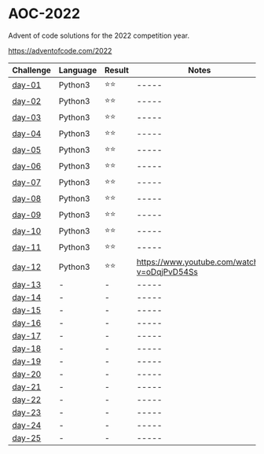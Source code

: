 # AOC-2022
Advent of code solutions for the 2022 competition year.

https://adventofcode.com/2022

| Challenge                  | Language | Result | Notes |
| -------------------------- | -------- | ------ | ----- |
| [day-01](solutions/day-01) | Python3  | ⭐⭐    | ----- |
| [day-02](solutions/day-02) | Python3  | ⭐⭐    | ----- |
| [day-03](solutions/day-03) | Python3  | ⭐⭐    | ----- |
| [day-04](solutions/day-04) | Python3  | ⭐⭐    | ----- |
| [day-05](solutions/day-05) | Python3  | ⭐⭐    | ----- |
| [day-06](solutions/day-06) | Python3  | ⭐⭐    | ----- |
| [day-07](solutions/day-07) | Python3  | ⭐⭐    | ----- |
| [day-08](solutions/day-08) | Python3  | ⭐⭐    | ----- |
| [day-09](solutions/day-09) | Python3  | ⭐⭐    | ----- |
| [day-10](solutions/day-10) | Python3  | ⭐⭐    | ----- |
| [day-11](solutions/day-11) | Python3  | ⭐⭐    | ----- |
| [day-12](solutions/day-12) | Python3  | ⭐⭐    | https://www.youtube.com/watch?v=oDqjPvD54Ss |
| [day-13](solutions/day-13) | - | - | ----- |
| [day-14](solutions/day-14) | - | - | ----- |
| [day-15](solutions/day-15) | - | - | ----- |
| [day-16](solutions/day-16) | - | - | ----- |
| [day-17](solutions/day-17) | - | - | ----- |
| [day-18](solutions/day-18) | - | - | ----- |
| [day-19](solutions/day-19) | - | - | ----- |
| [day-20](solutions/day-20) | - | - | ----- |
| [day-21](solutions/day-21) | - | - | ----- |
| [day-22](solutions/day-22) | - | - | ----- |
| [day-23](solutions/day-23) | - | - | ----- |
| [day-24](solutions/day-24) | - | - | ----- |
| [day-25](solutions/day-25) | - | - | ----- |